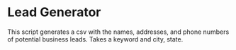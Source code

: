 # Lead Generator

This script generates a csv with the names, addresses, and phone numbers of potential business leads. Takes a keyword and city, state.